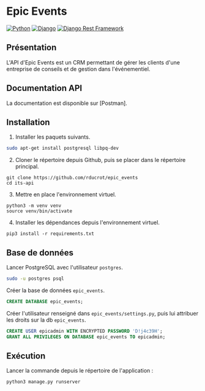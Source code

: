 # Epic Events
[![Python](https://badgen.net/badge/Python/3.10/blue)](https://www.python.org/)
[![Django](https://badgen.net/badge/Django/4.1/blue)](https://www.djangoproject.com/)
[![Django Rest Framework](https://badgen.net/badge/DRF/3.14/blue)](https://www.django-rest-framework.org/)

## Présentation

L'API d'Epic Events est un CRM permettant de gérer les clients d'une entreprise de conseils et de gestion dans l'événementiel.

## Documentation API

La documentation est disponible sur [Postman].

## Installation

1. Installer les paquets suivants.

```bash
sudo apt-get install postgresql libpq-dev
```

2. Cloner le répertoire depuis Github, puis se placer dans le répertoire principal.

```shell
git clone https://github.com/rducrot/epic_events
cd its-api
```

3. Mettre en place l'environnement virtuel.

```shell
python3 -m venv venv
source venv/bin/activate
```

4. Installer les dépendances depuis l'environnement virtuel.

```shell
pip3 install -r requirements.txt
```

## Base de données

Lancer PostgreSQL avec l'utilisateur `postgres`.
```bash
sudo -u postgres psql
```

Créer la base de données `epic_events`.

```sql
CREATE DATABASE epic_events;
```

Créer l'utilisateur renseigné dans `epic_events/settings.py`, puis lui attribuer les droits sur la db `epic_events`.

```sql
CREATE USER epicadmin WITH ENCRYPTED PASSWORD 'D!j4c39H';
GRANT ALL PRIVILEGES ON DATABASE epic_events TO epicadmin;
```

## Exécution

Lancer la commande depuis le répertoire de l'application :
```shell
python3 manage.py runserver
```